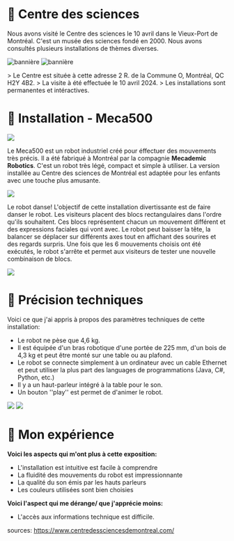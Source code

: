 # 🤖 Centre des sciences
Nous avons visité le Centre des sciences le 10 avril dans le Vieux-Port de Montréal. C'est un musée des sciences fondé en 2000. Nous avons consultés plusieurs installations de thèmes diverses.  
 
![bannière](https://github.com/tighzanour/H24_V11_inspiration_TIGHZA/blob/main/centre_des_sciences/medias/banni%C3%A8re.png)
![bannière](https://github.com/tighzanour/H24_V11_inspiration_TIGHZA/blob/main/centre_des_sciences/medias/explore.png)


­> Le Centre est située à cette adresse 2 R. de la Commune O, Montréal, QC H2Y 4B2. 
­> La visite à été effectuée le 10 avril 2024. 
­> Les installations sont permanentes et intéractives.

# 🤖 Installation - Meca500

![](https://github.com/tighzanour/H24_V11_inspiration_TIGHZA/blob/main/centre_des_sciences/medias/g%C3%A9n%C3%A9ral.jpg)

Le Meca500 est un robot industriel créé pour éffectuer des mouvements très précis. Il a été fabriqué à Montréal par la compagnie **Mecademic Robotics**. C'est un robot très légé, compact et simple à utiliser. La version installée au Centre des sciences de Montréal est adaptée pour les enfants avec une touche plus amusante.
  
![](https://github.com/tighzanour/H24_V11_inspiration_TIGHZA/blob/main/centre_des_sciences/medias/c%C3%B4t%C3%A9.jpg)

Le robot danse! L'objectif de cette installation divertissante est de faire danser le robot. Les visiteurs placent des blocs rectangulaires dans l'ordre qu'ils souhaitent. Ces blocs représentent chacun un mouvement différent et des expressions faciales qui vont avec. Le robot peut baisser la tête, la balancer se déplacer sur différents axes tout en affichant des sourires et des regards surpris. Une fois que les 6 mouvements choisis ont été exécutés, le robot s'arrête et permet aux visiteurs de tester une nouvelle combinaison de blocs.   
  
![](https://github.com/tighzanour/H24_V11_inspiration_TIGHZA/blob/main/centre_des_sciences/medias/blocs_2.jpg)

# 🤖 Précision techniques
Voici ce que j'ai appris à propos des paramètres techniques de cette installation: 
- Le robot ne pèse que 4,6 kg.
- Il est équipée d'un bras robotique d'une portée de 225 mm, d'un bois de 4,3 kg et peut être monté sur une table ou au plafond.
- Le robot se connecte simplement à un ordinateur avec un cable Ethernet et peut utiliser la plus part des languages de programmations (Java, C#, Python, etc.)
- Il y a un haut-parleur intégré à la table pour le son.
- Un bouton ''play'' est permet de d'animer le robot.

![](https://github.com/tighzanour/H24_V11_inspiration_TIGHZA/blob/main/centre_des_sciences/medias/haut_parleur.jpg)
![](https://github.com/tighzanour/H24_V11_inspiration_TIGHZA/blob/main/centre_des_sciences/medias/bouton_play.jpg)

# 🤖 Mon expérience  
**Voici les aspects qui m'ont plus à cette exposition:**
- L'installation est intuitive est facile à comprendre
- La fluidité des mouvements du robot est impressionnante
- La qualité du son émis par les hauts parleurs
- Les couleurs utilisées sont bien choisies
  
**Voici l'aspect qui me dérange/ que j'apprécie moins:**
- L'accès aux informations technique est difficile. 

sources: https://www.centredessciencesdemontreal.com/
